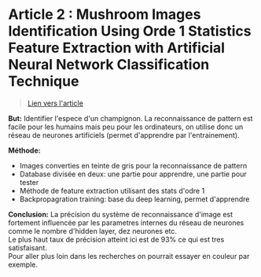 # Article 2 : Mushroom Images Identification Using Orde 1 Statistics Feature Extraction with Artificial Neural Network Classification Technique

> [Lien vers l'article](2_NN_Mushroom_Images_Identification_Using_Orde_1_Statis.pdf)

**But:** Identifier l'espece d'un champignon. La reconnaissance de pattern est facile pour les humains mais peu pour les ordinateurs, on utilise donc un réseau de neurones artificiels (permet d'apprendre par l'entrainement).

**Méthode:**
- Images converties en teinte de gris pour la reconnaissance de pattern 
- Database divisée en deux: une partie pour apprendre, une partie pour tester
- Méthode de feature extraction utilisant des stats d'odre 1
- Backpropagration training: base du deep learning, permet d'apprendre

**Conclusion:** La précision du système de reconnaissance d'image est fortement influencée par les parametres internes du réseau de neurones comme le nombre d'hidden layer, dez neurones etc.   
Le plus haut taux de précision atteint ici est de 93% ce qui est tres satisfaisant.  
Pour aller plus loin dans les recherches on pourrait essayer en couleur par exemple.

